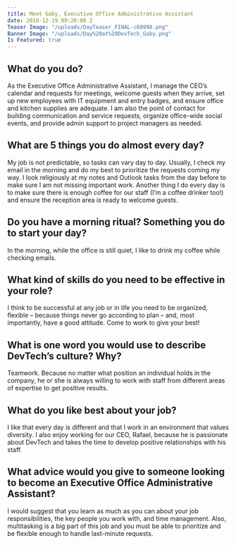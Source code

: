 ```yaml
---
title: Meet Gaby, Executive Office Administrative Assistant
date: 2018-12-19 09:20:00 Z
Teaser Image: "/uploads/DayTeaser_FINAL-c68998.png"
Banner Image: "/uploads/Day%20at%20DevTech_Gaby.png"
Is Featured: true
---
```


## What do you do? 
As the Executive Office Administrative Assistant, I manage the CEO’s calendar and requests for meetings, welcome guests when they arrive, set up new employees with IT equipment and entry badges, and ensure office and kitchen supplies are adequate. I am also the point of contact for building communication and service requests, organize office-wide social events, and provide admin support to project managers as needed.

## What are 5 things you do almost every day?
My job is not predictable, so tasks can vary day to day. Usually, I check my email in the morning and do my best to prioritize the requests coming my way. I look religiously at my notes and Outlook tasks from the day before to make sure I am not missing important work. Another thing I do every day is to make sure there is enough coffee for our staff (I’m a coffee drinker too!) and ensure the reception area is ready to welcome guests. 

## Do you have a morning ritual? Something you do to start your day?
In the morning, while the office is still quiet, I like to drink my coffee while checking emails. 

## What kind of skills do you need to be effective in your role?
I think to be successful at any job or in life you need to be organized, flexible – because things never go according to plan – and, most importantly, have a good attitude. Come to work to give your best! 

## What is one word you would use to describe DevTech’s culture? Why?
Teamwork. Because no matter what position an individual holds in the company, he or she is always willing to work with staff from different areas of expertise to get positive results.

## What do you like best about your job?
I like that every day is different and that I work in an environment that values diversity. I also enjoy working for our CEO, Rafael, because he is passionate about DevTech and takes the time to develop positive relationships with his staff.   

## What advice would you give to someone looking to become an Executive Office Administrative Assistant?
I would suggest that you learn as much as you can about your job responsibilities, the key people you work with, and time management. Also, multitasking is a big part of this job and you must be able to prioritize and be flexible enough to handle last-minute requests.  
